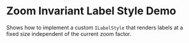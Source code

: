 # Zoom Invariant Label Style Demo
  

 Shows how to implement a custom `ILabelStyle` that renders labels at a fixed size independent of the current zoom factor.   